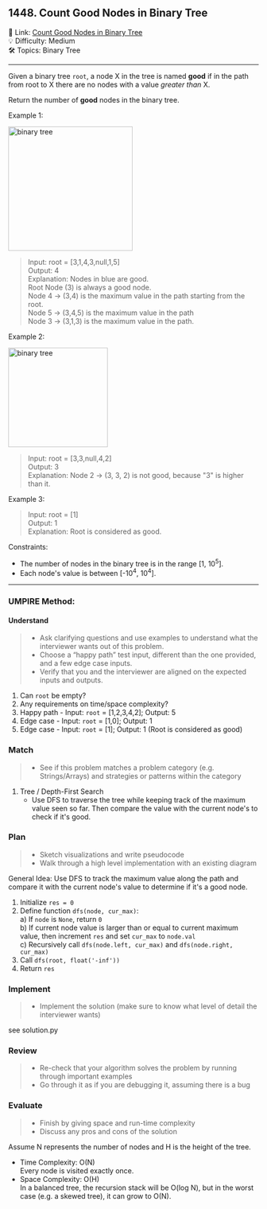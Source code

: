 ## 1448. Count Good Nodes in Binary Tree
🔗 Link: [Count Good Nodes in Binary Tree](https://leetcode.com/problems/count-good-nodes-in-binary-tree/description/)<br>
💡 Difficulty: Medium<br>
🛠️ Topics: Binary Tree<br>

<hr>

Given a binary tree `root`, a node X in the tree is named **good** if in the path from root to X there are no nodes with a value *greater than* X.<br>

Return the number of **good** nodes in the binary tree.<br>


Example 1:<br>

<img src="https://github.com/user-attachments/assets/b352122f-760a-44c3-a109-aba771c0cb2c" alt="binary tree" width="250" />

>Input: root = [3,1,4,3,null,1,5]<br>
Output: 4<br>
Explanation: Nodes in blue are good.<br>
Root Node (3) is always a good node.<br>
Node 4 -> (3,4) is the maximum value in the path starting from the root.<br>
Node 5 -> (3,4,5) is the maximum value in the path<br>
Node 3 -> (3,1,3) is the maximum value in the path.<br>


Example 2:<br>

<img src="https://github.com/user-attachments/assets/530b02f6-73a4-48b0-8708-74142467ae4c" alt="binary tree" width="200" />

>Input: root = [3,3,null,4,2]<br>
Output: 3<br>
Explanation: Node 2 -> (3, 3, 2) is not good, because "3" is higher than it.<br>


Example 3:<br>

>Input: root = [1]<br>
Output: 1<br>
Explanation: Root is considered as good.<br>


Constraints:<br>

- The number of nodes in the binary tree is in the range [1, 10<sup>5</sup>].
- Each node's value is between [-10<sup>4</sup>, 10<sup>4</sup>].

<hr>

### UMPIRE Method:
#### Understand

> - Ask clarifying questions and use examples to understand what the interviewer wants out of this problem.
> - Choose a “happy path” test input, different than the one provided, and a few edge case inputs. 
> - Verify that you and the interviewer are aligned on the expected inputs and outputs.
1. Can `root` be empty?<br>
2. Any requirements on time/space complexity?<br>
3. Happy path - Input: `root` = [1,2,3,4,2]; Output: 5
4. Edge case - Input: `root` = [1,0]; Output: 1
5. Edge case - Input: `root` = [1]; Output: 1 (Root is considered as good)

### Match
> - See if this problem matches a problem category (e.g. Strings/Arrays) and strategies or patterns within the category
1. Tree / Depth-First Search
   - Use DFS to traverse the tree while keeping track of the maximum value seen so far. Then compare the value with the current node's to check if it's good.<br>
   
### Plan
> - Sketch visualizations and write pseudocode
> - Walk through a high level implementation with an existing diagram

General Idea: Use DFS to track the maximum value along the path and compare it with the current node's value to determine if it's a good node.

1) Initialize `res = 0`
2) Define function `dfs(node, cur_max)`:<br>
   a) If `node` is `None`, return `0`<br>
   b) If current node value is larger than or equal to current maximum value, then increment `res` and set `cur_max` to `node.val`<br>
   c) Recursively call `dfs(node.left, cur_max)` and `dfs(node.right, cur_max)`<br>
3) Call `dfs(root, float('-inf'))`
4) Return `res`
    
### Implement
> - Implement the solution (make sure to know what level of detail the interviewer wants)

see solution.py

### Review
> - Re-check that your algorithm solves the problem by running through important examples
> - Go through it as if you are debugging it, assuming there is a bug
### Evaluate
> - Finish by giving space and run-time complexity
> - Discuss any pros and cons of the solution

Assume N represents the number of nodes and H is the height of the tree.

- Time Complexity: O(N)<br>
  Every node is visited exactly once.<br>
- Space Complexity: O(H)<br>
  In a balanced tree, the recursion stack will be O(log N), but in the worst case (e.g. a skewed tree), it can grow to O(N).


